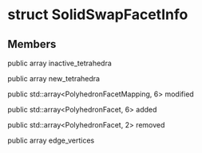 # struct SolidSwapFacetInfo


## Members

public array inactive_tetrahedra

public array new_tetrahedra

public std::array<PolyhedronFacetMapping, 6> modified

public std::array<PolyhedronFacet, 6> added

public std::array<PolyhedronFacet, 2> removed

public array edge_vertices



